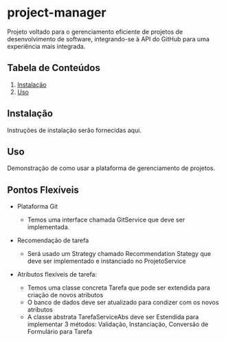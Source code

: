 # project-manager

Projeto voltado para o gerenciamento eficiente de projetos de desenvolvimento de software, integrando-se à API do GitHub para uma experiência mais integrada.

## Tabela de Conteúdos

1. [Instalação](#instalação)
2. [Uso](#uso)


## Instalação

Instruções de instalação serão fornecidas aqui.

## Uso

Demonstração de como usar a plataforma de gerenciamento de projetos.

## Pontos Flexíveis

- Plataforma Git
  - Temos uma interface chamada GitService que deve ser implementada.

- Recomendação de tarefa
  - Será usado um Strategy chamado Recommendation Stategy que deve ser implementado e instanciado no ProjetoService

- Atributos flexíveis de tarefa:
  - Temos uma classe concreta Tarefa que pode ser extendida para criação de novos atributos
  - O banco de dados deve ser atualizado para condizer com os novos atributos
  - A classe abstrata TarefaServiceAbs deve ser Estendida para implementar 3 métodos: Validação, Instanciação, Conversão de Formulário para Tarefa
